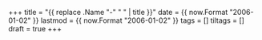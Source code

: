 +++
title = "{{ replace .Name "-" " " | title }}"
date = {{ now.Format "2006-01-02" }}
lastmod = {{ now.Format "2006-01-02" }}
tags = []
tiltags = []
draft = true
+++
